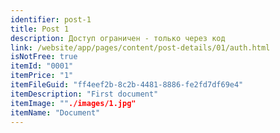 ```yaml
---
identifier: post-1
title: Post 1
description: Доступ ограничен - только через код
link: /website/app/pages/content/post-details/01/auth.html
isNotFree: true
itemId: "0001"
itemPrice: "1"
itemFileGuid: "ff4eef2b-8c2b-4481-8886-fe2fd7df69e4"
itemDescription: "First document"
itemImage: ""./images/1.jpg"
itemName: "Document"
---
```

